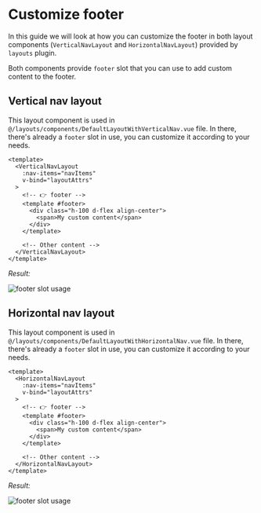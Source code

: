 # Customize footer

In this guide we will look at how you can customize the footer in both layout components (`VerticalNavLayout` and `HorizontalNavLayout`) provided by `layouts` plugin.

Both components provide `footer` slot that you can use to add custom content to the footer.

## Vertical nav layout

This layout component is used in `@/layouts/components/DefaultLayoutWithVerticalNav.vue` file. In there, there's already a `footer` slot in use, you can customize it according to your needs.

```vue{7-11}
<template>
  <VerticalNavLayout
    :nav-items="navItems"
    v-bind="layoutAttrs"
  >
    <!-- 👉 footer -->
    <template #footer>
      <div class="h-100 d-flex align-center">
        <span>My custom content</span>
      </div>
    </template>

    <!-- Other content -->
  </VerticalNavLayout>
</template>
```

_Result:_

<img :src="$withBase('/images/code-examples/layout/footer-slot-usage-vertical.png')" alt="footer slot usage">

## Horizontal nav layout

This layout component is used in `@/layouts/components/DefaultLayoutWithHorizontalNav.vue` file. In there, there's already a `footer` slot in use, you can customize it according to your needs.

```vue{7-11}
<template>
  <HorizontalNavLayout
    :nav-items="navItems"
    v-bind="layoutAttrs"
  >
    <!-- 👉 footer -->
    <template #footer>
      <div class="h-100 d-flex align-center">
        <span>My custom content</span>
      </div>
    </template>

    <!-- Other content -->
  </HorizontalNavLayout>
</template>
```

_Result:_

<img :src="$withBase('/images/code-examples/layout/footer-slot-usage-horizontal.png')" alt="footer slot usage">
